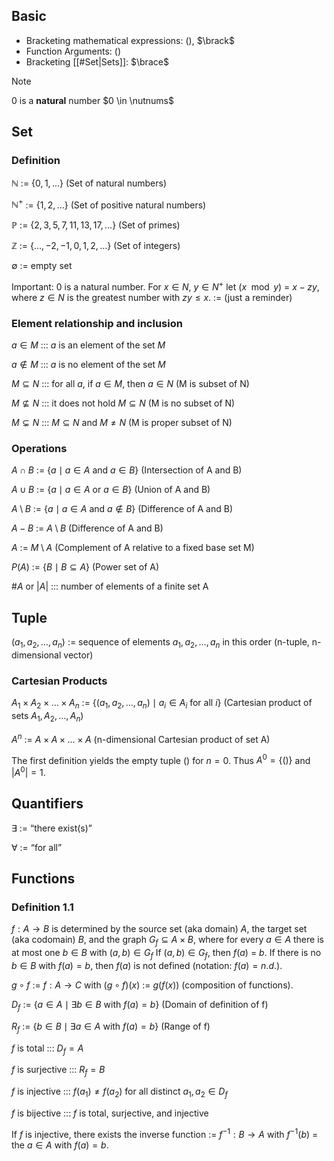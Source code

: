 ## Basic
- Bracketing mathematical expressions: $\lparen \rparen$, $\brack$
- Function Arguments: $\lparen \rparen$
- Bracketing [[#Set|Sets]]: $\brace$

>[!Note]
>0 is a **natural** number $0 \in \nutnums$
>


## Set
### Definition
$\mathbb{N}$ := $\{0, 1, \ldots\}$ (Set of natural numbers)
<!--SR:!2024-10-07,4,274-->
$\mathbb{N}^+$ := $\{1, 2, \ldots\}$ (Set of positive natural numbers)
<!--SR:!2024-10-07,4,274-->
$\mathbb{P}$ := $\{2, 3, 5, 7, 11, 13, 17, \ldots\}$ (Set of primes)
<!--SR:!2024-10-06,3,254-->
$\mathbb{Z}$ := $\{\ldots, -2, -1, 0, 1, 2, \ldots\}$ (Set of integers)
<!--SR:!2024-10-07,4,277-->
$\emptyset$ := empty set
<!--SR:!2024-10-06,3,250-->
Important: $0$ is a natural number.
For $x \in N$, $y \in N^+$ let $(x \mod y)$ = $x - zy$, where $z \in N$ is the greatest number with $zy \leq x$. := (just a reminder)
<!--SR:!2024-10-07,4,274-->
### Element relationship and inclusion
$a \in M$ ::: $a$ is an element of the set $M$
<!--SR:!2024-10-07,4,274!2000-01-01,1,250-->
$a \notin M$ ::: $a$ is no element of the set $M$
<!--SR:!2000-01-01,1,250!2024-10-07,4,277-->
$M \subseteq N$ ::: for all $a$, if $a \in M$, then $a \in N$ (M is subset of N)
<!--SR:!2024-10-07,4,274!2000-01-01,1,250-->
$M \not\subseteq N$ ::: it does not hold $M \subseteq N$ (M is no subset of N)
<!--SR:!2000-01-01,1,250!2024-10-07,4,274-->
$M \subsetneq N$ ::: $M \subseteq N$ and $M \neq N$ (M is proper subset of N)
<!--SR:!2024-10-06,3,254!2000-01-01,1,250-->
### Operations
$A \cap B$ := $\{a \mid a \in A \text{ and } a \in B\}$ (Intersection of A and B)
<!--SR:!2024-10-04,1,234-->
$A \cup B$ := $\{a \mid a \in A \text{ or } a \in B\}$ (Union of A and B)
<!--SR:!2024-10-06,3,257-->
$A \setminus B$ := $\{a \mid a \in A \text{ and } a \notin B\}$ (Difference of A and B)
<!--SR:!2024-10-04,1,237-->
$A - B$ := $A \setminus B$ (Difference of A and B)
<!--SR:!2024-10-06,3,254-->
$A$ := $M \setminus A$ (Complement of A relative to a fixed base set M)
<!--SR:!2024-10-04,1,234-->
$P(A)$ := $\{B \mid B \subseteq A\}$ (Power set of A)
<!--SR:!2024-10-04,1,234-->
$\#A$ or $|A|$ ::: number of elements of a finite set A
<!--SR:!2024-10-07,4,270!2000-01-01,1,250-->
## Tuple
$(a_1, a_2, \ldots, a_n)$ := sequence of elements $a_1, a_2, \ldots, a_n$ in this order (n-tuple, n-dimensional vector)
<!--SR:!2024-10-07,4,274-->
### Cartesian Products
$A_1 \times A_2 \times \ldots \times A_n$ := $\{(a_1, a_2, \ldots, a_n) \mid a_i \in A_i \text{ for all } i\}$ (Cartesian product of sets $A_1,A_2, \ldots, A_n$)
<!--SR:!2024-10-06,3,257-->
$A^n$ := $A \times A \times \ldots \times A$ (n-dimensional Cartesian product of set A)
<!--SR:!2024-10-04,1,234-->
The first definition yields the empty tuple $( )$ for $n = 0$. Thus $A^0 = \{( )\}$ and $|A^0| = 1$.
## Quantifiers
$\exists$ := “there exist(s)”
<!--SR:!2024-10-07,4,274-->
$\forall$ := “for all”
<!--SR:!2024-10-07,4,277-->
## Functions
### Definition 1.1
$f : A \to B$ is determined by the source set (aka domain) $A$, the target set (aka codomain) $B$, and the graph $G_f \subseteq A \times B$, where for every $a \in A$ there is at most one $b \in B$ with $(a, b) \in G_f$
If $(a, b) \in G_f$, then $f(a)$ = $b$.
If there is no $b \in B$ with $f(a) = b$, then $f(a)$ is not defined (notation: $f(a) = n.d.$).

$g \circ f$ := $f : A \to C$ with $(g \circ f)(x)$ := $g(f(x))$ (composition of functions).
<!--SR:!2024-10-06,3,254-->
$D_f$ := $\{a \in A \mid \exists b \in B \text{ with } f(a) = b\}$ (Domain of definition of f)
<!--SR:!2024-10-06,3,254-->
$R_f$ := $\{b \in B \mid \exists a \in A \text{ with } f(a) = b\}$ (Range of f)
<!--SR:!2024-10-07,4,270-->
$f$ is total ::: $D_f = A$
<!--SR:!2024-10-06,3,254!2000-01-01,1,250-->
$f$ is surjective ::: $R_f = B$
<!--SR:!2000-01-01,1,250!2024-10-06,3,254-->
$f$ is injective ::: $f(a_1) \neq f(a_2)$ for all distinct $a_1, a_2 \in D_f$
<!--SR:!2000-01-01,1,250!2024-10-06,3,254-->
$f$ is bijective ::: $f$ is total, surjective, and injective
<!--SR:!2024-10-07,4,274!2000-01-01,1,250-->
If $f$ is injective, there exists the inverse function := $f^{-1} : B \to A$ with $f^{-1}(b)$ = the $a \in A$ with $f(a) = b$.
<!--SR:!2024-10-06,3,254-->
